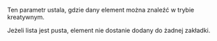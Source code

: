 Ten parametr ustala, gdzie dany element można znaleźć w trybie kreatywnym.

Jeżeli lista jest pusta, element nie dostanie dodany do żadnej zakładki.
